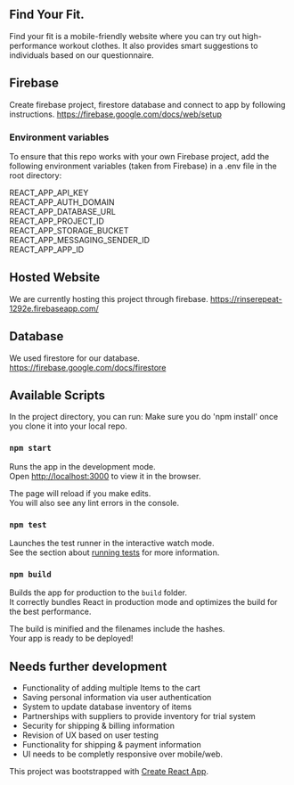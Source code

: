 ## Find Your Fit.

Find your fit is a mobile-friendly website where you can try out high-performance workout clothes.
It also provides smart suggestions to individuals based on our questionnaire.

## Firebase
Create firebase project, firestore database and connect to app by following instructions.
https://firebase.google.com/docs/web/setup


### Environment variables

To ensure that this repo works with your own Firebase project, add the following environment variables (taken from Firebase) in a .env file in the root directory:

REACT_APP_API_KEY<br>
REACT_APP_AUTH_DOMAIN<br>
REACT_APP_DATABASE_URL<br>
REACT_APP_PROJECT_ID<br>
REACT_APP_STORAGE_BUCKET<br>
REACT_APP_MESSAGING_SENDER_ID<br>
REACT_APP_APP_ID<br>

## Hosted Website

We are currently hosting this project through firebase.
https://rinserepeat-1292e.firebaseapp.com/


## Database

We used firestore for our database.
https://firebase.google.com/docs/firestore



## Available Scripts

In the project directory, you can run:
Make sure you do 'npm install' once you clone it into your local repo.

### `npm start`

Runs the app in the development mode.<br />
Open [http://localhost:3000](http://localhost:3000) to view it in the browser.

The page will reload if you make edits.<br />
You will also see any lint errors in the console.

### `npm test`

Launches the test runner in the interactive watch mode.<br />
See the section about [running tests](https://facebook.github.io/create-react-app/docs/running-tests) for more information.

### `npm build`

Builds the app for production to the `build` folder.<br />
It correctly bundles React in production mode and optimizes the build for the best performance.

The build is minified and the filenames include the hashes.<br />
Your app is ready to be deployed!

## Needs further development

- Functionality of adding multiple Items to the cart
- Saving personal information via user authentication
- System to update database inventory of items
- Partnerships with suppliers to provide inventory for trial system
- Security for shipping & billing information
- Revision of UX based on user testing
- Functionality for shipping & payment information
- UI needs to be completly responsive over mobile/web.

This project was bootstrapped with [Create React App](https://github.com/facebook/create-react-app).
